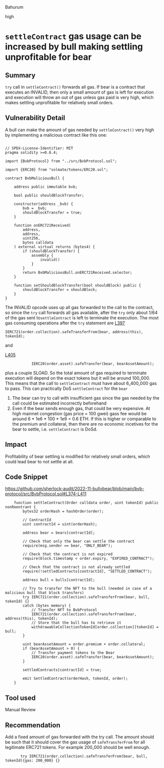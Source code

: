 Bahurum

high

# `settleContract` gas usage can be increased by bull making settling unprofitable for bear

## Summary
`try` call in `settleContract()` forwards all gas. If bear is a contract that executes an INVALID, then only a small amount of gas is left for execution and execution will throw an out of gas unless gas paid is very high, which makes settling unprofitable for relatively small orders.

## Vulnerability Detail
A bull can make the amount of gas needed by `settleContract()` very high by implementing a malicious contract like this one:

```solidity

// SPDX-License-Identifier: MIT
pragma solidity >=0.8.4;

import {BvbProtocol} from "../src/BvbProtocol.sol";

import {ERC20} from "solmate/tokens/ERC20.sol";

contract BvbMaliciousBull {

    address public immutable bvb;

    bool public shouldBlockTransfer;

    constructor(address _bvb) {
        bvb = _bvb;
        shouldBlockTransfer = true;
    }

    function onERC721Received(
        address,
        address,
        uint256,
        bytes calldata
    ) external virtual returns (bytes4) {
        if (shouldBlockTransfer) {
            assembly {
                invalid()
            }
        }
        return BvbMaliciousBull.onERC721Received.selector;
    }
    
    function setShouldBlockTransfer(bool shouldBlock) public {
        shouldBlockTransfer = shouldBlock;
    }
}
```

The INVALID opcode uses up all gas forwarded to the call to the contract, so since the `try` call forwards all gas available, after the `try` only about 1/64 of the gas sent to`settleContract` is left to terminate the execution. 
The most gas consuming operations after the `try` statement are
 [L397](https://github.com/sherlock-audit/2022-11-bullvbear/blob/main/bvb-protocol/src/BvbProtocol.sol#L397)

```solidity
IERC721(order.collection).safeTransferFrom(bear, address(this), tokenId);
```

and 

[L405](https://github.com/sherlock-audit/2022-11-bullvbear/blob/main/bvb-protocol/src/BvbProtocol.sol#L405)

```solidity
            IERC20(order.asset).safeTransfer(bear, bearAssetAmount);
```
plus a couple SLOAD. So the total amount of gas required to terminate execution will depend on the exact tokens but it will be around 100_000.
This means that the call to `settleContract` must have about 6_400_000 gas to pass.
This can practically DoS `settleContract` for the `bear`
1. The bear can try to call with insufficient gas since the gas needed by the call could be estimated incorrectly beforehand
2. Even if the bear sends enough gas, that could be very expensive. At high mainnet congestion (gas price = 100 gwei) gass fee would be around 6 * 1e6 * 100 * 1e9 = 0.6 ETH. If this is higher or comparable to the premium and collateral, then there are no economic incetives for the bear to settle, i.e. `settleContract` is DoSd.


## Impact
Profitability of bear settling is modified for relatively small orders, which could lead bear to not settle at all.

## Code Snippet

https://github.com/sherlock-audit/2022-11-bullvbear/blob/main/bvb-protocol/src/BvbProtocol.sol#L374-L411

```solidity
    function settleContract(Order calldata order, uint tokenId) public nonReentrant {
        bytes32 orderHash = hashOrder(order);

        // ContractId
        uint contractId = uint(orderHash);

        address bear = bears[contractId];

        // Check that only the bear can settle the contract
        require(msg.sender == bear, "ONLY_BEAR");

        // Check that the contract is not expired
        require(block.timestamp < order.expiry, "EXPIRED_CONTRACT");

        // Check that the contract is not already settled
        require(!settledContracts[contractId], "SETTLED_CONTRACT");

        address bull = bulls[contractId];

        // Try to transfer the NFT to the bull (needed in case of a malicious bull that block transfers)
        try IERC721(order.collection).safeTransferFrom(bear, bull, tokenId) {}
        catch (bytes memory) {
            // Transfer NFT to BvbProtocol
            IERC721(order.collection).safeTransferFrom(bear, address(this), tokenId);
            // Store that the bull has to retrieve it
            withdrawableCollectionTokenId[order.collection][tokenId] = bull;
        }

        uint bearAssetAmount = order.premium + order.collateral;
        if (bearAssetAmount > 0) {
            // Transfer payment tokens to the Bear
            IERC20(order.asset).safeTransfer(bear, bearAssetAmount);
        }

        settledContracts[contractId] = true;

        emit SettledContract(orderHash, tokenId, order);
    }
```

## Tool used

Manual Review

## Recommendation
Add a fixed amount of gas forwarded with the try call. The amount should be such that it should cover the gas usage of `safeTransferFrom` for all legitimate ERC721 tokens. For example 200_000 should be well enough.

```solidity
       try IERC721(order.collection).safeTransferFrom(bear, bull, tokenId){gas: 200_000} {}
```